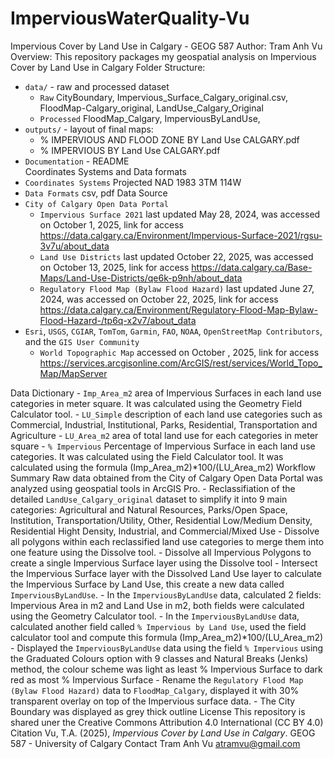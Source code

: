# ImperviousWaterQuality-Vu
Impervious Cover by Land Use in Calgary - GEOG 587
Author: Tram Anh Vu
Overview: This repository packages my geospatial analysis on Impervious Cover by Land Use in Calgary
Folder Structure: 
   - `data/` - raw and processed dataset
      - `Raw` CityBoundary, Impervious_Surface_Calgary_original.csv, FloodMap-Calgary_original, LandUse_Calgary_Original
      - `Processed` FloodMap_Calgary, ImperviousByLandUse, 
   - `outputs/` - layout of final maps:
      - % IMPERVIOUS AND FLOOD ZONE BY Land Use CALGARY.pdf
      - % IMPERVIOUS BY Land Use CALGARY.pdf
   - `Documentation` -  README     
Coordinates Systems and Data formats
   - `Coordinates Systems` Projected NAD 1983 3TM 114W
   - `Data Formats` csv, pdf
Data Source
   - `City of Calgary Open Data Portal`
     - `Impervious Surface 2021` last updated May 28, 2024, was accessed on October 1, 2025, link for access https://data.calgary.ca/Environment/Impervious-Surface-2021/rgsu-3v7u/about_data
     - `Land Use Districts` last updated October 22, 2025, was accessed on October 13, 2025, link for access https://data.calgary.ca/Base-Maps/Land-Use-Districts/qe6k-p9nh/about_data
     - `Regulatory Flood Map (Bylaw Flood Hazard)` last updated June 27, 2024, was accessed on October 22, 2025, link for access https://data.calgary.ca/Environment/Regulatory-Flood-Map-Bylaw-Flood-Hazard-/tp6q-x2v7/about_data
   - `Esri`, `USGS`, `CGIAR`, `TomTom`, `Garmin`, `FAO`, `NOAA`, `OpenStreetMap Contributors`, and the `GIS User Community`
     - `World Topographic Map` accessed on October , 2025, link for access https://services.arcgisonline.com/ArcGIS/rest/services/World_Topo_Map/MapServer

Data Dictionary
    - `Imp_Area_m2` area of Impervious Surfaces in each land use categories in meter square. It was calculated using the Geometry Field Calculator tool.
    - `LU_Simple` description of each land use categories such as Commercial, Industrial, Institutional, Parks, Residential, Transportation and Agriculture
    - `LU_Area_m2` area of total land use for each categories in meter square
    - `% Impervious` Percentage of Impervious Surface in each land use categories. It was calculated using the Field Calculator tool. It was calculated using the formula (Imp_Area_m2)*100/(LU_Area_m2)
Workflow Summary
   Raw data obtained from the City of Calgary Open Data Portal was analyzed using geospatial tools in ArcGIS Pro.
    - Reclassifiation of the detailed `LandUse_Calgary_original` dataset to simplify it into 9 main categories: Agricultural and Natural Resources, Parks/Open Space, Institution, Transportation/Utility, Other, Residential Low/Medium Density, Residential Hight Density, Industrial, and Commercial/Mixed Use
    - Dissolve all polygons within each reclassified land use categories to merge them into one feature using the Dissolve tool.
    - Dissolve all Impervious Polygons to create a single Impervious Surface layer using the Dissolve tool
    - Intersect the Impervious Surface layer with the Dissolved Land Use layer to calculate the Impervious Surface by Land Use, this create a new data called `ImperviousByLandUse`.
    - In the `ImperviousByLandUse` data, calculated 2 fields: Impervious Area in m2 and Land Use in m2, both fields were calculated using the Geometry Calculator tool.
    - In the `ImperviousByLandUse` data, calculated another field called `% Impervious by Land Use`, used the field calculator tool and compute this formula (Imp_Area_m2)*100/(LU_Area_m2)
    - Displayed the `ImperviousByLandUse` data using the field `% Impervious` using the Graduated Colours option with 9 classes and Natural Breaks (Jenks) method, the colour scheme was light as least % Impervious Surface to dark red as most % Impervious Surface
    - Rename the `Regulatory Flood Map (Bylaw Flood Hazard)` data to `FloodMap_Calgary`, displayed it with 30% transparent overlay on top of the Impervious surface data.
    - The City Boundary was displayed as grey thick outline 
License
   This repository is shared uner the Creative Commons Attribution 4.0 International (CC BY 4.0)
Citation
   Vu, T.A. (2025), *Impervious Cover by Land Use in Calgary*. GEOG 587 - University of Calgary
Contact
   Tram Anh Vu atramvu@gmail.com 
